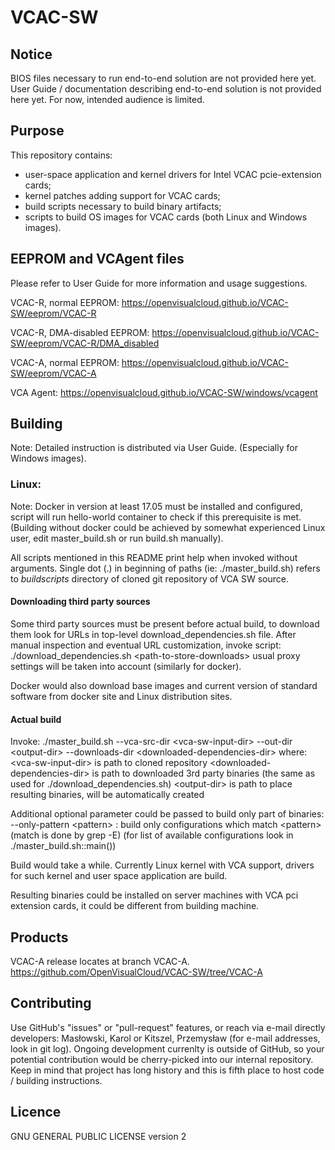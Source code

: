 # VCAC-SW

## Notice
BIOS files necessary to run end-to-end solution are not provided here yet.
User Guide / documentation describing end-to-end solution is not provided here yet.
For now, intended audience is limited.

## Purpose
This repository contains:
* user-space application and kernel drivers for Intel VCAC pcie-extension cards;
* kernel patches adding support for VCAC cards;
* build scripts necessary to build binary artifacts;
* scripts to build OS images for VCAC cards (both Linux and Windows images).

## EEPROM and VCAgent files
Please refer to User Guide for more information and usage suggestions.

VCAC-R, normal EEPROM:
https://openvisualcloud.github.io/VCAC-SW/eeprom/VCAC-R

VCAC-R, DMA-disabled EEPROM:
https://openvisualcloud.github.io/VCAC-SW/eeprom/VCAC-R/DMA_disabled

VCAC-A, normal EEPROM:
https://openvisualcloud.github.io/VCAC-SW/eeprom/VCAC-A

VCA Agent:
https://openvisualcloud.github.io/VCAC-SW/windows/vcagent


## Building
Note: Detailed instruction is distributed via User Guide. (Especially for Windows images).

### Linux:
Note: Docker in version at least 17.05 must be installed and configured, script will
run hello-world container to check if this prerequisite is met.
(Building without docker could be achieved by somewhat experienced Linux user,
edit master_build.sh or run build.sh manually).

All scripts mentioned in this README print help when invoked without arguments.
Single dot (.) in beginning of paths (ie: ./master_build.sh) refers to
*buildscripts* directory of cloned git repository of VCA SW source.

#### Downloading third party sources
Some third party sources must be present before actual build, to download them
look for URLs in top-level download_dependencies.sh file.
After manual inspection and eventual URL customization, invoke script:
./download_dependencies.sh \<path-to-store-downloads\>
usual proxy settings will be taken into account (similarly for docker).

Docker would also download base images and current version of standard software
from docker site and Linux distribution sites.


#### Actual build
Invoke:
./master_build.sh --vca-src-dir \<vca-sw-input-dir\> --out-dir \<output-dir\> --downloads-dir \<downloaded-dependencies-dir\>
where:
\<vca-sw-input-dir\> is path to cloned repository
\<downloaded-dependencies-dir\> is path to downloaded 3rd party binaries
    (the same as used for ./download_dependencies.sh)
\<output-dir\> is path to place resulting binaries, will be automatically created

Additional optional parameter could be passed to build only part of binaries:
--only-pattern \<pattern\> : build only configurations which match \<pattern\>
(match is done by grep -E)
(for list of available configurations look in ./master_build.sh::main())

Build would take a while.
Currently Linux kernel with VCA support, drivers for such kernel and user space
application are build.

Resulting binaries could be installed on server machines with VCA pci extension
cards, it could be different from building machine.


## Products
VCAC-A release locates at branch VCAC-A.
https://github.com/OpenVisualCloud/VCAC-SW/tree/VCAC-A

## Contributing
Use GitHub's "issues" or "pull-request" features,
or reach via e-mail directly developers: Masłowski, Karol or Kitszel, Przemysław (for e-mail addresses, look in git log).
Ongoing development currenlty is outside of GitHub, so your potential contribution would be cherry-picked into our internal repository.
Keep in mind that project has long history and this is fifth place to host code / building instructions.

## Licence
GNU GENERAL PUBLIC LICENSE version 2
